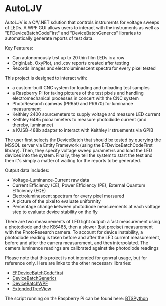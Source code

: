 # AutoLJV
AutoLJV is a C#/.NET solution that controls instruments for voltage sweeps of LEDs. A WPF GUI allows users to interact with the instruments as well as "EFDeviceBatchCodeFirst" and "DeviceBatchGenerics" libraries to automatically generate reports of test data.

Key Features:
<ul>
  <li>Can autonomously test up to 20 thin film LEDs in a row</li>
  <li>OriginLab, OxyPlot, and .csv reports created after testing</li>
  <li>Records images and electroluminescent spectra for every pixel tested</li>
</ul>

This project is designed to interact with:
<ul>
<li>a custom-built CNC system for loading and unloading test samples</li>
<li>a Raspberry Pi for taking pictures of the test pixels and handling electromechanical processes in concert with the CNC system</li>
<li>PhotoResearch cameras (PR650 and PR670) for luminance measurement</li>
<li>Keithley 2400 sourcemeters to supply voltage and measure LED current</li>
<li>Keithley 6485 picoammeters to measure photodiode current (and thereby, luminance)</li>
<li>a KUSB-488b adapter to interact with Keithley instruements via GPIB</li>
</ul>

The user first selects the DeviceBatch that should be tested by querying the MSSQL server via Entity Framework (using the EFDeviceBatchCodeFirst library). Then, they specify voltage sweep parameters and load the LED devices into the system. Finally, they tell the system to start the test and then it's simply a matter of waiting for the reports to be generated.

Output data includes:
<ul>
<li>Voltage-Luminance-Current raw data</li>
<li>Current Efficiency (CE), Power Efficiency (PE), External Quantum Efficiency (EQE)</li>
<li>Electroluminescent spectrum for every pixel measured</li>
<li>A picture of the pixel to evaluate uniformity</li>
<li>Percentage change between photodiode measurements at each voltage step to evaluate device stability on the fly</li>
</ul>

There are two measurements of LED light output: a fast measurement using a photodiode and the KE6485, then a slower (but precise) measurement with the PhotoResearch camera. To account for device instability, a photodiode reading is taken before and after the LED current measurement, before and after the camera measurement, and then interpolated. The camera luminance readings are calibrated against the photodiode readings

Please note that this project is not intended for general usage, but for reference only. Here are links to the other necessary libraries:
<ul>
<li><a href="https://github.com/jakehyvonen/EFDeviceBatchCodeFirst">EFDeviceBatchCodeFirst</a></li>
<li><a href="https://github.com/jakehyvonen/DeviceBatchGenerics">DeviceBatchGenerics</a></li>
<li><a href="https://github.com/jakehyvonen/DeviceBatchWPF">DeviceBatchWPF</a></li>
<li><a href="https://github.com/jakehyvonen/ExtendedTreeView">ExtendedTreeView</a></li>
</ul>
The script running on the Raspberry Pi can be found here: <a href="https://github.com/jakehyvonen/BTSPython">BTSPython</a>
